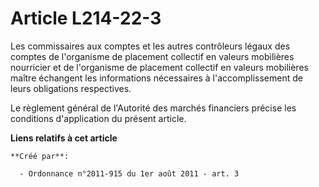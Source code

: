 # Article L214-22-3

Les commissaires aux comptes et les autres contrôleurs légaux des comptes de l'organisme de placement collectif en valeurs
mobilières nourricier et de l'organisme de placement collectif en valeurs mobilières maître échangent les informations
nécessaires à l'accomplissement de leurs obligations respectives. 

Le règlement général de l'Autorité des marchés financiers précise les conditions d'application du présent article.

**Liens relatifs à cet article**

	**Créé par**:

	  - Ordonnance n°2011-915 du 1er août 2011 - art. 3
